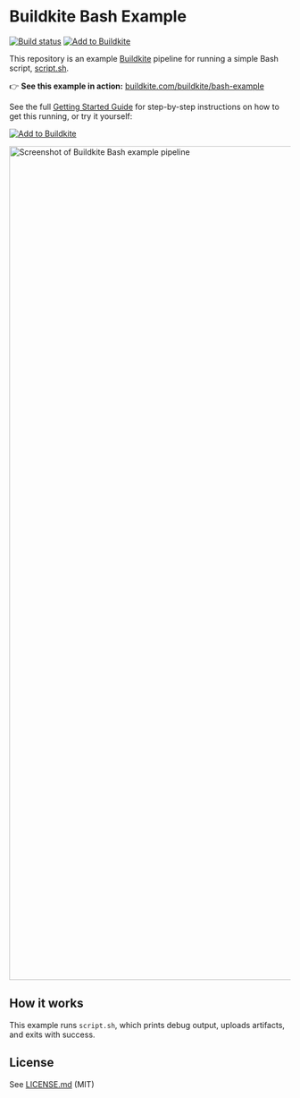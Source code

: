 # Buildkite Bash Example

[![Build status](https://badge.buildkite.com/aab023f2f33ab06766ed6236bc40caf0df1d9448e4f590d0ee.svg?branch=main)](https://buildkite.com/buildkite/bash-example/builds/latest?branch=main)
[![Add to Buildkite](https://img.shields.io/badge/Add%20to%20Buildkite-14CC80)](https://buildkite.com/new)

This repository is an example [Buildkite](https://buildkite.com/) pipeline for running a simple Bash script, [script.sh](script.sh).

👉 **See this example in action:** [buildkite.com/buildkite/bash-example](https://buildkite.com/buildkite/bash-example/builds/latest?branch=main)

See the full [Getting Started Guide](https://buildkite.com/docs/guides/getting-started) for step-by-step instructions on how to get this running, or try it yourself:

[![Add to Buildkite](https://buildkite.com/button.svg)](https://buildkite.com/new)

<a href="https://buildkite.com/buildkite/bash-example/builds/latest?branch=main">
  <img width="1491" alt="Screenshot of Buildkite Bash example pipeline" src=".buildkite/screenshot.png" />
</a>

<!-- docs:start -->
## How it works

This example runs `script.sh`, which prints debug output, uploads artifacts, and exits with success.

<!-- docs:end -->

## License

See [LICENSE.md](LICENSE.md) (MIT)
